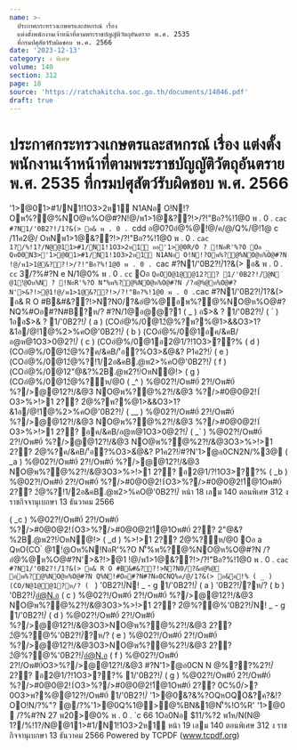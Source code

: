 ```yaml
---
name: >-
  ประกาศกระทรวงเกษตรและสหกรณ์ เรื่อง
  แต่งตั้งพนักงานเจ้าหน้าที่ตามพระราชบัญญัติวัตถุอันตราย พ.ศ. 2535
  ที่กรมปศุสัตว์รับผิดชอบ พ.ศ. 2566
date: '2023-12-13'
category: ง พิเศษ
volume: 140
section: 312
page: 18
source: 'https://ratchakitcha.soc.go.th/documents/14046.pdf'
draft: true
---
```


# ประกาศกระทรวงเกษตรและสหกรณ์ เรื่อง แต่งตั้งพนักงานเจ้าหน้าที่ตามพระราชบัญญัติวัตถุอันตราย พ.ศ. 2535 ที่กรมปศุสัตว์รับผิดชอบ พ.ศ. 2566

'1>@01>#1/N1!1O3>2ห1์ N1ANอ O!N!?Oพ%?@%NO@ห%O@#?N!@/พ1>1@&??!>/?!"Bอ?%!1@0 พ . 0 . `cac #?N1/'0B2?!/์1?&(> อ& พ . 0 . `cdd อ@0?0อํ@%@!@/ค/@/Q%/@!1@ c /11ค2@/ OหNพ1>1@&??!>/?!"Bอ?%!1@0 พ . 0 . `cac 1?/%!1?/N@@11>#1/N1!1O3>2ห1์ ออ'1>@0R/O ? !NอR'%?O Oอ _ QหO0N3>'1>@01>#1/N1!1O3>2ห1์ N1ANอ O!N!?Oพ%?@%NO@ห%O@#?N !@/พ1>1@&??!>/?!"Bอ?%!1@0 พ . 0 . `cac #?N1/'0B2?!/์1?&(> อ& พ . 0 . `cc` 3/?%#?N e N/1@0% พ . 0 . `cc` Oอ ` QหOO@1@@12?? 1/'0B2?!/์@N ํ @1!ํ@Oห%N ? !NอR'%?O N'็%พ%?@%NO@ห%O@#?N /?อํ@%@ห%O@#?N'>&?!>@1!@/พ1>1@&??!>/?!"Bอ?%!1@0 พ . 0 . `cac #?N1/'0B2?!/์1?&(> อ& R O #B&#&??!>N?N0/?&อํ@%@อพ%?@%NO@ห%O@#?NQ%#Oอ#?N#B?ห/? #?N/1@อ@@?1 ( _ ) อ$>& ? 1/'0B2?!/์ ( ` ) 1ออ$>& ? 1/'0B2?!/์ ( a ) (COอํ@%/0@12ํ@%?พ?%@1>&&O3>1?&1อ/@!1@%2>%คO@'0B2?!/์ ( b ) (COอํ@%/0@1อค/&คB/อ@ห@1O3>0@2?!/์ ( c ) (COอํ@%/0@1อ2@1/?!1O3>??% ( d ) (COอํ@%/0@12ํ@%?ค/&คB/'้อ?%O3>&ํ@&? P1ค2?!/์ ( e ) (COอํ@%/0@12ํ@%?!1/2อ&คB.@พ2>%คO@'0B2?!/์ ( f ) (COอํ@%/0@12"@&?%2B.@พ2?!/์OหN@!> ( g ) (COอํ@%/0@12ํ@%?ห/@0 ( _^ ) %@02?!/Oพ#0์ 2?!/Oพ#0์ %?/>@@12?!/&@3 NO@พ%?@%2?!/&@3 %?/>#0@0@2!1์ O3>%>!>1 2?? 2ํ@%?พ?%@1>&&O3>1?&1อ/@!1@%2>%คO@'0B2?!/์ ( __ ) %@02?!/Oพ#0์ 2?!/Oพ#0์ %?/>@@12?!/&@3 NO@พ%?@%2?!/&@3 %?/>#0@0@2!1์ O3>%>!>1 2?? อค/&คB/อ@ห@1O3>0@2?!/์ ( _` ) %@02?!/Oพ#0์ 2?!/Oพ#0์ %?/>@@12?!/&@3 NO@พ%?@%2?!/&@3O3>%>!>1 2?? 2ํ@%?ค/&คB/'้อ?%O3>&ํ@&? P1ค2?!/์#?N'1>ํ@อ0CN2N/%3@ ( _a ) %@02?!/Oพ#0์ 2?!/Oพ#0์ %?/>@@12?!/&@3 NO@พ%?@%2?!/&@3O3>%>!>1 2?? อ2@1/?!1O3>??% ( _b ) %@02?!/Oพ#0์ 2?!/Oพ#0์ %?/>#0@0@2!1์O3>%?/>#0@0@2!1์@1Oพ#0์ 2?? 2ํ@%?!1/2อ&คB.@พ2>%คO@'0B2?!/์ หน้า 18 เลม 140 ตอนพิเศษ 312 ง ราชกิจจานุเบกษา 13 ธันวาคม 2566

( _c ) %@02?!/Oพ#0์ 2?!/Oพ#0์ %?/>#0@0@2!1์O3>%?/>#0@0@2!1์@1Oพ#0์ 2?? 2"@&?%2B.@พ2?!/์OหN@!> ( _d ) %>!>1 2?? 2ํ@%?ห/@0 Oอ a QหO(CO ํ @1!ํ@Oห%N!NอR'%?O N'็%พ%?@%NO@ห%O@#?N /?อํ@%@ห%O@#?N'>&?!>@1 !@/พ1>1@&??!>/?!"Bอ?%!1@0 พ . 0 . `cac #?N1/'0B2?!/์1?&(> อ& R O #B&#&??!>N?N0/?&อํ@%@ อพ%?@%NO@ห%O@#?N Q%N!#Oอ#?N#?Nอ0CNQ%ค/@/1?&(> อ&อ!% ( _ ) (CO/N@1@@1?ห/? ( ` ) '0B2?!/์N! _ - g 1/'0B2?!/์ ( a ) '0B2?!/์?ห/? ( b ) '0B2?!/์อํ@N.อ ( c ) %@02?!/Oพ#0์ 2?!/Oพ#0์ %?/>@@12?!/&@3 NO@พ%?@%2?!/&@3O3>%>!>1 2?? 2ํ@%?@%'0B2?!/์N! _ - g 1/'0B2?!/์ ( d ) %@02?!/Oพ#0์ 2?!/Oพ#0์ %?/>@@12?!/&@3O3>NO@พ%?@%2?!/&@3 2?? 2ํ@%?@%'0B2?!/์?ห/? ( e ) %@02?!/Oพ#0์ 2?!/Oพ#0์ %?/>@@12?!/&@3O3>NO@พ%?@%2?!/&@3 2?? 2ํ@%?@%'0B2?!/์อํ@N.อ ( f ) %@02?!/Oพ#0์ 2?!/Oพ#0์O3>%?/>@@12?!/&@3 #?N'1>ํ@อ0CN N @%??%2?!/์ 2?? อ2@1/?!1O3>??% 1/'0B2?!/์ ( g ) %@02?!/Oพ#0์ 2?!/Oพ#0์ %?/>#0@0@2!1์O3>%?/>#0@0@2!1์@1Oพ#0์ 2?? 0C%0์/>?0O3>พ?%@@12?!/Oพ#0์ 1/'0B2?!/์ '1>@0&?&%?OQหOQO&?ค?&!?OO!N/?%"? @/?%'1>@0Q%1@>@%BN&1@N'็%!O%R' '1>@0  /?%#?N 27 พ20>@0% พ . 0 . `c 66 1Oอ0Nอ $11/%?2 พ1ห/N(N@ 1?/%!1?/N@@11>#1/N1!1O3>2ห1์ หน้า 19 เลม 140 ตอนพิเศษ 312 ง ราชกิจจานุเบกษา 13 ธันวาคม 2566 Powered by TCPDF (www.tcpdf.org)
